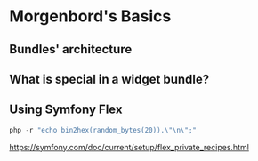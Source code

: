 # Morgenbord's Basics

## Bundles' architecture

## What is special in a widget bundle?

## Using Symfony Flex

```php
php -r "echo bin2hex(random_bytes(20)).\"\n\";"
```

https://symfony.com/doc/current/setup/flex_private_recipes.html


